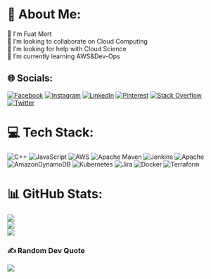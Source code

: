 # 💫 About Me:
🔭 I'm Fuat Mert <br>👯 I’m looking to collaborate on Cloud Computing<br>🤝 I’m looking for help with Cloud Science <br>🌱 I’m currently learning AWS&Dev-Ops <br>


## 🌐 Socials:
[![Facebook](https://img.shields.io/badge/Facebook-%231877F2.svg?logo=Facebook&logoColor=white)](https://facebook.com/fuatmertsimsek) [![Instagram](https://img.shields.io/badge/Instagram-%23E4405F.svg?logo=Instagram&logoColor=white)](https://instagram.com/fuatmertsimsek) [![LinkedIn](https://img.shields.io/badge/LinkedIn-%230077B5.svg?logo=linkedin&logoColor=white)](www.linkedin.com/in/fuatmertsimsek) [![Pinterest](https://img.shields.io/badge/Pinterest-%23E60023.svg?logo=Pinterest&logoColor=white)](https://pinterest.com/fuatmertsimsek) [![Stack Overflow](https://img.shields.io/badge/-Stackoverflow-FE7A16?logo=stack-overflow&logoColor=white)](https://stackoverflow.com/users/12043379) [![Twitter](https://img.shields.io/badge/Twitter-%231DA1F2.svg?logo=Twitter&logoColor=white)](https://twitter.com/fuatmertsimsek) 

# 💻 Tech Stack:
![C++](https://img.shields.io/badge/c++-%2300599C.svg?style=plastic&logo=c%2B%2B&logoColor=white) ![JavaScript](https://img.shields.io/badge/javascript-%23323330.svg?style=plastic&logo=javascript&logoColor=%23F7DF1E) ![AWS](https://img.shields.io/badge/AWS-%23FF9900.svg?style=plastic&logo=amazon-aws&logoColor=white) ![Apache Maven](https://img.shields.io/badge/Apache%20Maven-C71A36?style=plastic&logo=Apache%20Maven&logoColor=white) ![Jenkins](https://img.shields.io/badge/jenkins-%232C5263.svg?style=plastic&logo=jenkins&logoColor=white) ![Apache](https://img.shields.io/badge/apache-%23D42029.svg?style=plastic&logo=apache&logoColor=white) ![AmazonDynamoDB](https://img.shields.io/badge/Amazon%20DynamoDB-4053D6?style=plastic&logo=Amazon%20DynamoDB&logoColor=white) ![Kubernetes](https://img.shields.io/badge/kubernetes-%23326ce5.svg?style=plastic&logo=kubernetes&logoColor=white) ![Jira](https://img.shields.io/badge/jira-%230A0FFF.svg?style=plastic&logo=jira&logoColor=white) ![Docker](https://img.shields.io/badge/docker-%230db7ed.svg?style=plastic&logo=docker&logoColor=white) ![Terraform](https://img.shields.io/badge/terraform-%235835CC.svg?style=plastic&logo=terraform&logoColor=white)
# 📊 GitHub Stats:
![](https://github-readme-stats.vercel.app/api?username=fuatmertsimsek&theme=dark&hide_border=true&include_all_commits=false&count_private=false)<br/>
![](https://github-readme-streak-stats.herokuapp.com/?user=fuatmertsimsek&theme=dark&hide_border=true)<br/>
![](https://github-readme-stats.vercel.app/api/top-langs/?username=fuatmertsimsek&theme=dark&hide_border=true&include_all_commits=false&count_private=false&layout=compact)

### ✍️ Random Dev Quote
![](https://quotes-github-readme.vercel.app/api?type=horizontal&theme=tokyonight)

<!-- Proudly created with GPRM ( https://gprm.itsvg.in ) -->
